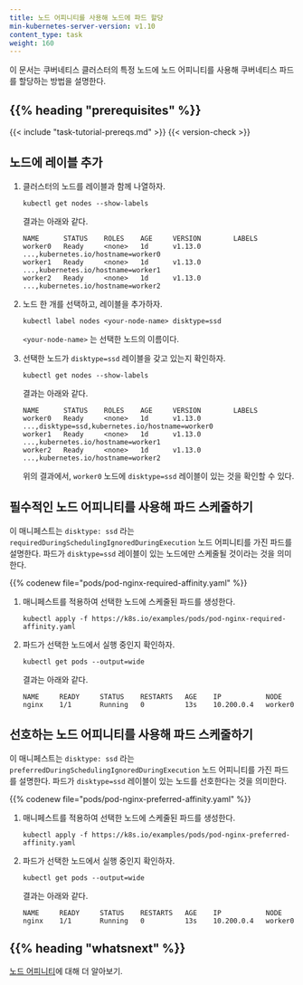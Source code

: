 ```yaml
---
title: 노드 어피니티를 사용해 노드에 파드 할당
min-kubernetes-server-version: v1.10
content_type: task
weight: 160
---
```


<!-- overview -->
이 문서는 쿠버네티스 클러스터의 특정 노드에 노드 어피니티를 사용해 쿠버네티스 파드를 할당하는
방법을 설명한다.


## {{% heading "prerequisites" %}}


{{< include "task-tutorial-prereqs.md" >}} {{< version-check >}}



<!-- steps -->

## 노드에 레이블 추가

1. 클러스터의 노드를 레이블과 함께 나열하자.

    ```shell
    kubectl get nodes --show-labels
    ```
    결과는 아래와 같다.

    ```shell
    NAME      STATUS    ROLES    AGE     VERSION        LABELS
    worker0   Ready     <none>   1d      v1.13.0        ...,kubernetes.io/hostname=worker0
    worker1   Ready     <none>   1d      v1.13.0        ...,kubernetes.io/hostname=worker1
    worker2   Ready     <none>   1d      v1.13.0        ...,kubernetes.io/hostname=worker2
    ```
1. 노드 한 개를 선택하고, 레이블을 추가하자.

    ```shell
    kubectl label nodes <your-node-name> disktype=ssd
    ```
    `<your-node-name>` 는 선택한 노드의 이름이다.

1. 선택한 노드가 `disktype=ssd` 레이블을 갖고 있는지 확인하자.

    ```shell
    kubectl get nodes --show-labels
    ```

    결과는 아래와 같다.

    ```
    NAME      STATUS    ROLES    AGE     VERSION        LABELS
    worker0   Ready     <none>   1d      v1.13.0        ...,disktype=ssd,kubernetes.io/hostname=worker0
    worker1   Ready     <none>   1d      v1.13.0        ...,kubernetes.io/hostname=worker1
    worker2   Ready     <none>   1d      v1.13.0        ...,kubernetes.io/hostname=worker2
    ```

    위의 결과에서, `worker0` 노드에 `disktype=ssd` 레이블이 있는 것을
    확인할 수 있다.

## 필수적인 노드 어피니티를 사용해 파드 스케줄하기

이 매니페스트는 `disktype: ssd` 라는 `requiredDuringSchedulingIgnoredDuringExecution` 노드 어피니티를 가진 파드를 설명한다.
파드가 `disktype=ssd` 레이블이 있는 노드에만 스케줄될 것이라는 것을 의미한다.

{{% codenew file="pods/pod-nginx-required-affinity.yaml" %}}

1. 매니페스트를 적용하여 선택한 노드에 스케줄된 파드를
   생성한다.

    ```shell
    kubectl apply -f https://k8s.io/examples/pods/pod-nginx-required-affinity.yaml
    ```

1. 파드가 선택한 노드에서 실행 중인지 확인하자.

    ```shell
    kubectl get pods --output=wide
    ```

    결과는 아래와 같다.

    ```
    NAME     READY     STATUS    RESTARTS   AGE    IP           NODE
    nginx    1/1       Running   0          13s    10.200.0.4   worker0
    ```

## 선호하는 노드 어피니티를 사용해 파드 스케줄하기

이 매니페스트는 `disktype: ssd` 라는 `preferredDuringSchedulingIgnoredDuringExecution` 노드 어피니티를 가진 파드를 설명한다.
파드가 `disktype=ssd` 레이블이 있는 노드를 선호한다는 것을 의미한다.

{{% codenew file="pods/pod-nginx-preferred-affinity.yaml" %}}

1. 매니페스트를 적용하여 선택한 노드에 스케줄된 파드를
   생성한다.

    ```shell
    kubectl apply -f https://k8s.io/examples/pods/pod-nginx-preferred-affinity.yaml
    ```

1. 파드가 선택한 노드에서 실행 중인지 확인하자.

    ```shell
    kubectl get pods --output=wide
    ```

    결과는 아래와 같다.

    ```
    NAME     READY     STATUS    RESTARTS   AGE    IP           NODE
    nginx    1/1       Running   0          13s    10.200.0.4   worker0
    ```



## {{% heading "whatsnext" %}}

[노드 어피니티](/ko/docs/concepts/scheduling-eviction/assign-pod-node/#노드-어피니티)에
대해 더 알아보기.
